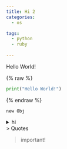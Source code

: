 ```yaml
---
title: Hi 2
categories:
  - os

tags:
  - python
  - ruby
 
---
```


Hello World!



{% raw %}
```python
print("Hello World!")
```
{% endraw %}



`new Obj` 

<details>
  <summary>hi</summary>


1


2



  </details>
> Quotes


> important!

